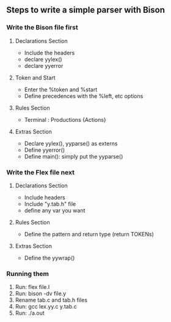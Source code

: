 ## Steps to write a simple parser with Bison

### Write the Bison file first
1. Declarations Section
    - Include the headers
    - declare yylex()
    - declare yyerror

2. Token and Start
    - Enter the %token and %start 
    - Define precedences with the %left, etc options

3. Rules Section
    - Terminal : Productions {Actions}

4. Extras Section
    - Declare yylex(), yyparse() as externs
    - Define yyerror()
    - Define main(): simply put the yyparse() 

### Write the Flex file next
1. Declarations Section
    - Include headers
    - Include "y.tab.h" file
    - define any var you want

2. Rules Section
    - Define the pattern and return type (return TOKENs)

3. Extras Section
    - Define the yywrap()

### Running them
1. Run: flex file.l
2. Run: bison -dv file.y
3. Rename tab.c and tab.h files
4. Run: gcc lex.yy.c y.tab.c
5. Run: ./a.out


